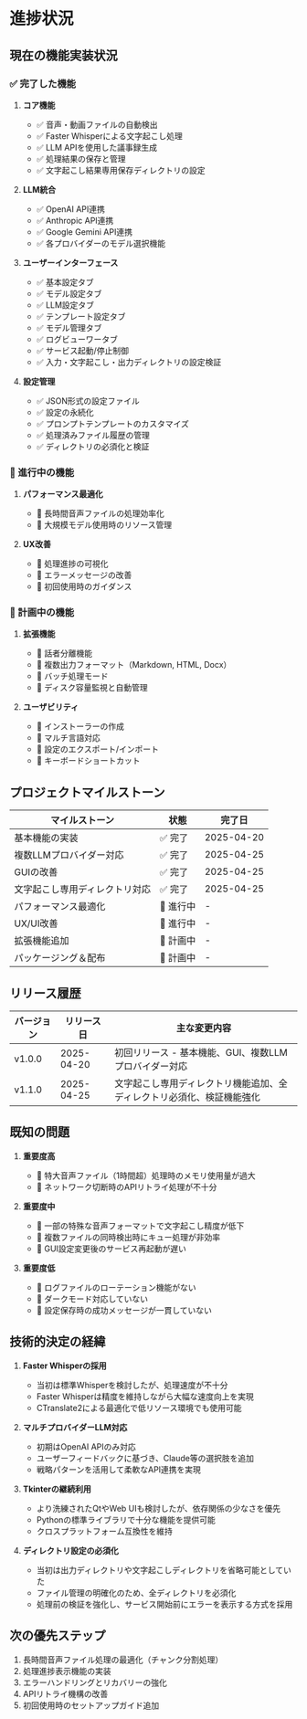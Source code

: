 # 進捗状況

## 現在の機能実装状況

### ✅ 完了した機能

1. **コア機能**
   - ✅ 音声・動画ファイルの自動検出
   - ✅ Faster Whisperによる文字起こし処理
   - ✅ LLM APIを使用した議事録生成
   - ✅ 処理結果の保存と管理
   - ✅ 文字起こし結果専用保存ディレクトリの設定

2. **LLM統合**
   - ✅ OpenAI API連携
   - ✅ Anthropic API連携
   - ✅ Google Gemini API連携
   - ✅ 各プロバイダーのモデル選択機能

3. **ユーザーインターフェース**
   - ✅ 基本設定タブ
   - ✅ モデル設定タブ
   - ✅ LLM設定タブ
   - ✅ テンプレート設定タブ
   - ✅ モデル管理タブ
   - ✅ ログビューワータブ
   - ✅ サービス起動/停止制御
   - ✅ 入力・文字起こし・出力ディレクトリの設定検証

4. **設定管理**
   - ✅ JSON形式の設定ファイル
   - ✅ 設定の永続化
   - ✅ プロンプトテンプレートのカスタマイズ
   - ✅ 処理済みファイル履歴の管理
   - ✅ ディレクトリの必須化と検証

### 🔄 進行中の機能

1. **パフォーマンス最適化**
   - 🔄 長時間音声ファイルの処理効率化
   - 🔄 大規模モデル使用時のリソース管理

2. **UX改善**
   - 🔄 処理進捗の可視化
   - 🔄 エラーメッセージの改善
   - 🔄 初回使用時のガイダンス

### 📝 計画中の機能

1. **拡張機能**
   - 📝 話者分離機能
   - 📝 複数出力フォーマット（Markdown, HTML, Docx）
   - 📝 バッチ処理モード
   - 📝 ディスク容量監視と自動管理

2. **ユーザビリティ**
   - 📝 インストーラーの作成
   - 📝 マルチ言語対応
   - 📝 設定のエクスポート/インポート
   - 📝 キーボードショートカット

## プロジェクトマイルストーン

| マイルストーン | 状態 | 完了日 |
|--------------|------|--------|
| 基本機能の実装 | ✅ 完了 | 2025-04-20 |
| 複数LLMプロバイダー対応 | ✅ 完了 | 2025-04-25 |
| GUIの改善 | ✅ 完了 | 2025-04-25 |
| 文字起こし専用ディレクトリ対応 | ✅ 完了 | 2025-04-25 |
| パフォーマンス最適化 | 🔄 進行中 | - |
| UX/UI改善 | 🔄 進行中 | - |
| 拡張機能追加 | 📝 計画中 | - |
| パッケージング＆配布 | 📝 計画中 | - |

## リリース履歴

| バージョン | リリース日 | 主な変更内容 |
|-----------|----------|------------|
| v1.0.0 | 2025-04-20 | 初回リリース - 基本機能、GUI、複数LLMプロバイダー対応 |
| v1.1.0 | 2025-04-25 | 文字起こし専用ディレクトリ機能追加、全ディレクトリ必須化、検証機能強化 |

## 既知の問題

1. **重要度高**
   - 🐞 特大音声ファイル（1時間超）処理時のメモリ使用量が過大
   - 🐞 ネットワーク切断時のAPIリトライ処理が不十分

2. **重要度中**
   - 🐞 一部の特殊な音声フォーマットで文字起こし精度が低下
   - 🐞 複数ファイルの同時検出時にキュー処理が非効率
   - 🐞 GUI設定変更後のサービス再起動が遅い

3. **重要度低**
   - 🐞 ログファイルのローテーション機能がない
   - 🐞 ダークモード対応していない
   - 🐞 設定保存時の成功メッセージが一貫していない

## 技術的決定の経緯

1. **Faster Whisperの採用**
   - 当初は標準Whisperを検討したが、処理速度が不十分
   - Faster Whisperは精度を維持しながら大幅な速度向上を実現
   - CTranslate2による最適化で低リソース環境でも使用可能

2. **マルチプロバイダーLLM対応**
   - 初期はOpenAI APIのみ対応
   - ユーザーフィードバックに基づき、Claude等の選択肢を追加
   - 戦略パターンを活用して柔軟なAPI連携を実現

3. **Tkinterの継続利用**
   - より洗練されたQtやWeb UIも検討したが、依存関係の少なさを優先
   - Pythonの標準ライブラリで十分な機能を提供可能
   - クロスプラットフォーム互換性を維持

4. **ディレクトリ設定の必須化**
   - 当初は出力ディレクトリや文字起こしディレクトリを省略可能としていた
   - ファイル管理の明確化のため、全ディレクトリを必須化
   - 処理前の検証を強化し、サービス開始前にエラーを表示する方式を採用

## 次の優先ステップ

1. 長時間音声ファイル処理の最適化（チャンク分割処理）
2. 処理進捗表示機能の実装
3. エラーハンドリングとリカバリーの強化
4. APIリトライ機構の改善
5. 初回使用時のセットアップガイド追加 